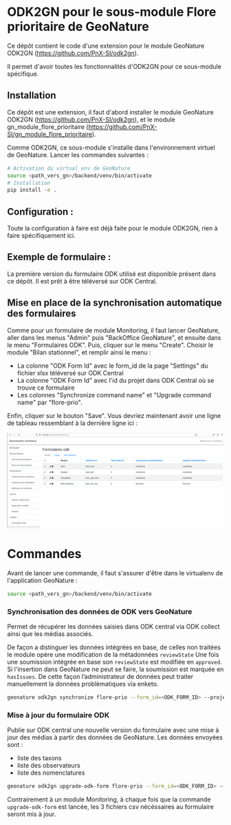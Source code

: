 # ODK2GN pour le sous-module Flore prioritaire de GeoNature

Ce dépôt contient le code d'une extension pour le module GeoNature ODK2GN (https://github.com/PnX-SI/odk2gn).

Il permet d'avoir toutes les fonctionnalités d'ODK2GN pour ce sous-module spécifique.

## Installation

Ce dépôt est une extension, il faut d'abord installer le module GeoNature ODK2GN (https://github.com/PnX-SI/odk2gn), et le module gn_module_flore_prioritaire (https://github.com/PnX-SI/gn_module_flore_prioritaire).

Comme ODK2GN, ce sous-module s'installe dans l'environnement virtuel de GeoNature. Lancer les commandes suivantes :

```sh
# Activation du virtual env de GeoNature
source <path_vers_gn>/backend/venv/bin/activate
# Installation 
pip install -e . 
```
## Configuration : 

Toute la configuration à faire est déjà faite pour le module ODK2GN, rien à faire spécifiquement ici.

## Exemple de formulaire : 

La première version du formulaire ODK utilisé est disponible présent dans ce dépôt. Il est prêt à être téléversé sur ODK Central.

## Mise en place de la synchronisation automatique des formulaires

Comme pour un formulaire de module Monitoring, il faut lancer GeoNature, aller dans les menus "Admin" puis "BackOffice GeoNature", et ensuite dans le menu "Formulaires ODK". Puis, cliquer sur le menu "Create". Choisir le module "Bilan stationnel", et remplir ainsi le menu : 

- La colonne "ODK Form Id" avec le form_id de la page "Settings" du fichier xlsx téléversé sur ODK Central
- La colonne "ODK Form Id" avec l'id du projet dans ODK Central où se trouve ce formulaire
- Les colonnes "Synchronize command name" et "Upgrade command name" par "flore-prio".

Enfin, cliquer sur le bouton "Save". Vous devriez maintenant avoir une ligne de tableau ressemblant à la dernière ligne ici : 

![Menu d'administration d'ODK2GN](docs/img/odk2gn_admin.png)

# Commandes

Avant de lancer une commande, il faut s'assurer d'être dans le virtualenv de l'application GeoNature :

```sh
source <path_vers_gn>/backend/venv/bin/activate
```

### Synchronisation des données de ODK vers GeoNature

Permet de récupérer les données saisies dans ODK central via ODK collect ainsi que les médias associés.

De façon a distinguer les données intégrées en base, de celles non traitées le module opère une modification de la métadonnées `reviewState`
Une fois une soumission intégrée en base son `reviewState` est modifiée en `approved`. Si l'insertion dans GeoNature ne peut se faire, la soumission est marquée en `hasIssues`. De cette façon l’administrateur de données peut traiter manuellement la données problèmatiques via enketo.

```sh
geonature odk2gn synchronize flore-prio --form_id=<ODK_FORM_ID> --project_id=<ODK_PROJECT_ID>
```

### Mise à jour du formulaire ODK

Publie sur ODK central une nouvelle version du formulaire avec une mise à jour des médias à partir des données de GeoNature. Les données envoyées sont :

- liste des taxons
- liste des observateurs
- liste des nomenclatures

```sh
geonature odk2gn upgrade-odk-form flore-prio --form_id=<ODK_FORM_ID> --project_id=<ODK_PROJECT_ID>
```

Contrairement à un module Monitoring, à chaque fois que la commande `upgrade-odk-form` est lancée, les 3 fichiers csv nécéssaires au formulaire seront mis à jour.
